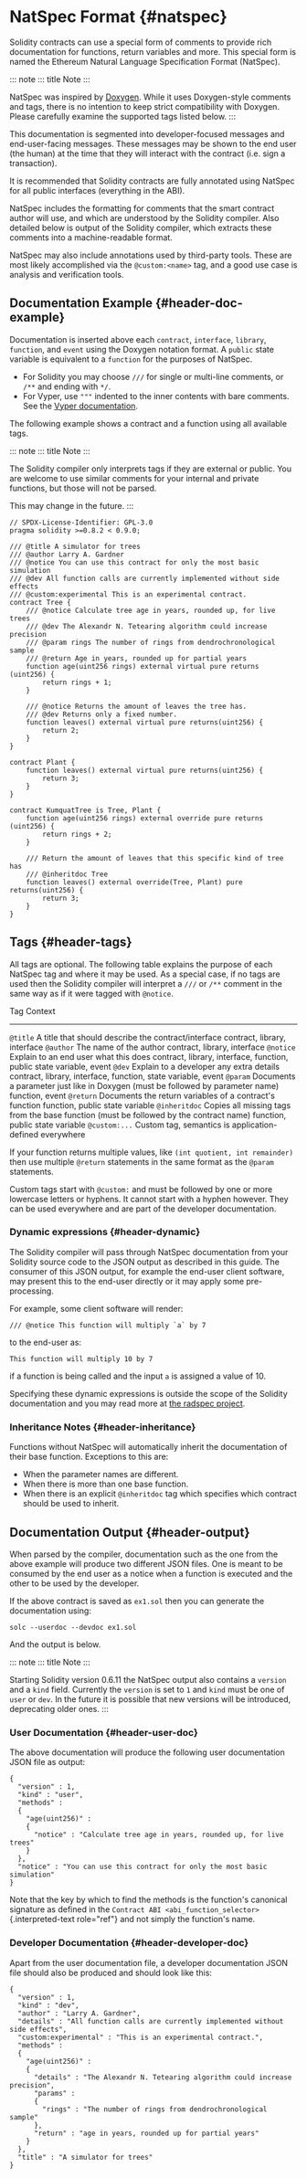 # NatSpec Format {#natspec}

Solidity contracts can use a special form of comments to provide rich
documentation for functions, return variables and more. This special
form is named the Ethereum Natural Language Specification Format
(NatSpec).

::: note
::: title
Note
:::

NatSpec was inspired by
[Doxygen](https://en.wikipedia.org/wiki/Doxygen). While it uses
Doxygen-style comments and tags, there is no intention to keep strict
compatibility with Doxygen. Please carefully examine the supported tags
listed below.
:::

This documentation is segmented into developer-focused messages and
end-user-facing messages. These messages may be shown to the end user
(the human) at the time that they will interact with the contract (i.e.
sign a transaction).

It is recommended that Solidity contracts are fully annotated using
NatSpec for all public interfaces (everything in the ABI).

NatSpec includes the formatting for comments that the smart contract
author will use, and which are understood by the Solidity compiler. Also
detailed below is output of the Solidity compiler, which extracts these
comments into a machine-readable format.

NatSpec may also include annotations used by third-party tools. These
are most likely accomplished via the `@custom:<name>` tag, and a good
use case is analysis and verification tools.

## Documentation Example {#header-doc-example}

Documentation is inserted above each `contract`, `interface`, `library`,
`function`, and `event` using the Doxygen notation format. A `public`
state variable is equivalent to a `function` for the purposes of
NatSpec.

-   For Solidity you may choose `///` for single or multi-line comments,
    or `/**` and ending with `*/`.
-   For Vyper, use `"""` indented to the inner contents with bare
    comments. See the [Vyper
    documentation](https://vyper.readthedocs.io/en/latest/natspec.html).

The following example shows a contract and a function using all
available tags.

::: note
::: title
Note
:::

The Solidity compiler only interprets tags if they are external or
public. You are welcome to use similar comments for your internal and
private functions, but those will not be parsed.

This may change in the future.
:::

``` Solidity
// SPDX-License-Identifier: GPL-3.0
pragma solidity >=0.8.2 < 0.9.0;

/// @title A simulator for trees
/// @author Larry A. Gardner
/// @notice You can use this contract for only the most basic simulation
/// @dev All function calls are currently implemented without side effects
/// @custom:experimental This is an experimental contract.
contract Tree {
    /// @notice Calculate tree age in years, rounded up, for live trees
    /// @dev The Alexandr N. Tetearing algorithm could increase precision
    /// @param rings The number of rings from dendrochronological sample
    /// @return Age in years, rounded up for partial years
    function age(uint256 rings) external virtual pure returns (uint256) {
        return rings + 1;
    }

    /// @notice Returns the amount of leaves the tree has.
    /// @dev Returns only a fixed number.
    function leaves() external virtual pure returns(uint256) {
        return 2;
    }
}

contract Plant {
    function leaves() external virtual pure returns(uint256) {
        return 3;
    }
}

contract KumquatTree is Tree, Plant {
    function age(uint256 rings) external override pure returns (uint256) {
        return rings + 2;
    }

    /// Return the amount of leaves that this specific kind of tree has
    /// @inheritdoc Tree
    function leaves() external override(Tree, Plant) pure returns(uint256) {
        return 3;
    }
}
```

## Tags {#header-tags}

All tags are optional. The following table explains the purpose of each
NatSpec tag and where it may be used. As a special case, if no tags are
used then the Solidity compiler will interpret a `///` or `/**` comment
in the same way as if it were tagged with `@notice`.

  Tag                                                                                                      Context
  --------------- ---------------------------------------------------------------------------------------- ----------------------------------------------------------------------
  `@title`        A title that should describe the contract/interface                                      contract, library, interface
  `@author`       The name of the author                                                                   contract, library, interface
  `@notice`       Explain to an end user what this does                                                    contract, library, interface, function, public state variable, event
  `@dev`          Explain to a developer any extra details                                                 contract, library, interface, function, state variable, event
  `@param`        Documents a parameter just like in Doxygen (must be followed by parameter name)          function, event
  `@return`       Documents the return variables of a contract\'s function                                 function, public state variable
  `@inheritdoc`   Copies all missing tags from the base function (must be followed by the contract name)   function, public state variable
  `@custom:...`   Custom tag, semantics is application-defined                                             everywhere

If your function returns multiple values, like
`(int quotient, int remainder)` then use multiple `@return` statements
in the same format as the `@param` statements.

Custom tags start with `@custom:` and must be followed by one or more
lowercase letters or hyphens. It cannot start with a hyphen however.
They can be used everywhere and are part of the developer documentation.

### Dynamic expressions {#header-dynamic}

The Solidity compiler will pass through NatSpec documentation from your
Solidity source code to the JSON output as described in this guide. The
consumer of this JSON output, for example the end-user client software,
may present this to the end-user directly or it may apply some
pre-processing.

For example, some client software will render:

``` Solidity
/// @notice This function will multiply `a` by 7
```

to the end-user as:

``` text
This function will multiply 10 by 7
```

if a function is being called and the input `a` is assigned a value of
10.

Specifying these dynamic expressions is outside the scope of the
Solidity documentation and you may read more at [the radspec
project](https://github.com/aragon/radspec).

### Inheritance Notes {#header-inheritance}

Functions without NatSpec will automatically inherit the documentation
of their base function. Exceptions to this are:

-   When the parameter names are different.
-   When there is more than one base function.
-   When there is an explicit `@inheritdoc` tag which specifies which
    contract should be used to inherit.

## Documentation Output {#header-output}

When parsed by the compiler, documentation such as the one from the
above example will produce two different JSON files. One is meant to be
consumed by the end user as a notice when a function is executed and the
other to be used by the developer.

If the above contract is saved as `ex1.sol` then you can generate the
documentation using:

``` 
solc --userdoc --devdoc ex1.sol
```

And the output is below.

::: note
::: title
Note
:::

Starting Solidity version 0.6.11 the NatSpec output also contains a
`version` and a `kind` field. Currently the `version` is set to `1` and
`kind` must be one of `user` or `dev`. In the future it is possible that
new versions will be introduced, deprecating older ones.
:::

### User Documentation {#header-user-doc}

The above documentation will produce the following user documentation
JSON file as output:

``` 
{
  "version" : 1,
  "kind" : "user",
  "methods" :
  {
    "age(uint256)" :
    {
      "notice" : "Calculate tree age in years, rounded up, for live trees"
    }
  },
  "notice" : "You can use this contract for only the most basic simulation"
}
```

Note that the key by which to find the methods is the function\'s
canonical signature as defined in the `Contract
ABI <abi_function_selector>`{.interpreted-text role="ref"} and not
simply the function\'s name.

### Developer Documentation {#header-developer-doc}

Apart from the user documentation file, a developer documentation JSON
file should also be produced and should look like this:

``` 
{
  "version" : 1,
  "kind" : "dev",
  "author" : "Larry A. Gardner",
  "details" : "All function calls are currently implemented without side effects",
  "custom:experimental" : "This is an experimental contract.",
  "methods" :
  {
    "age(uint256)" :
    {
      "details" : "The Alexandr N. Tetearing algorithm could increase precision",
      "params" :
      {
        "rings" : "The number of rings from dendrochronological sample"
      },
      "return" : "age in years, rounded up for partial years"
    }
  },
  "title" : "A simulator for trees"
}
```
